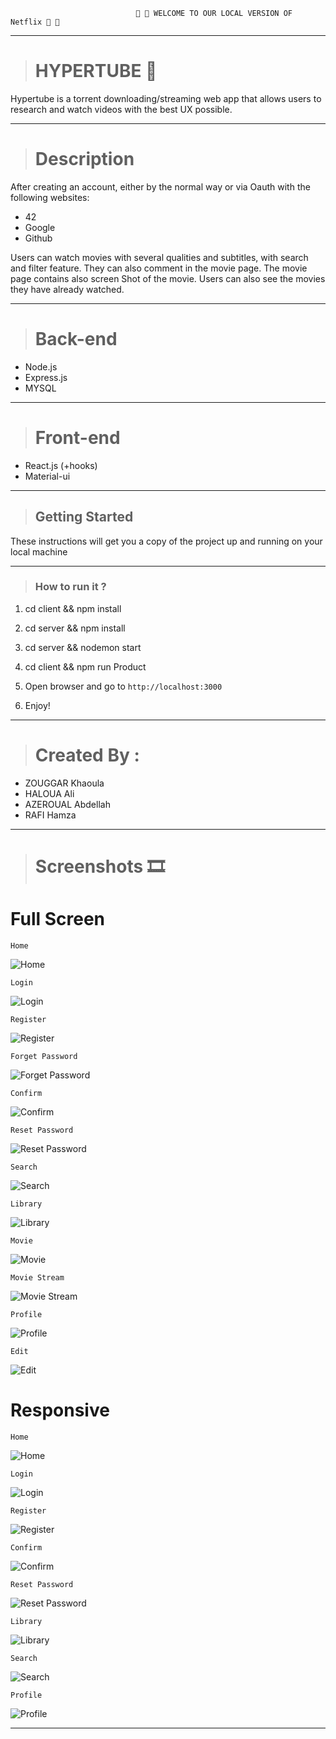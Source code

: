 

                                🍿 🍿 WELCOME TO OUR LOCAL VERSION OF Netflix 🍿 🍿
                         
<hr>

> # HYPERTUBE 🎥
Hypertube is a torrent downloading/streaming web app that allows users to research and watch videos with the best UX possible.

<hr>

> # Description
After creating an account, either by the normal way or via Oauth with the following websites:
- 42
- Google
- Github

Users can watch movies with several qualities and subtitles, with search and filter feature. They can also comment in the movie page. The movie page contains also screen Shot of the movie.
Users can also see the movies they have already watched.

<hr>

> # Back-end
- Node.js
- Express.js
- MYSQL

<hr>

> # Front-end
- React.js (+hooks)
- Material-ui

<hr>

> ## Getting Started

These instructions will get you a copy of the project up and running on your local machine

<hr>

> ### How to run it ?

   1. cd client && npm install

   2. cd server && npm install

   3. cd server && nodemon start

   4. cd client && npm run Product

   5. Open browser and go to `http://localhost:3000`
   
   6. Enjoy!

<hr>


> # Created By : 
-  ZOUGGAR Khaoula
-  HALOUA Ali
-  AZEROUAL Abdellah 
-  RAFI Hamza

<hr>

># Screenshots 🎞

# Full Screen
 ```
 Home
 ```
![Home](./preview/home.png)
 ```
Login
 ```
![Login](./preview/signin.png)
 ```
 Register
  ```
![Register](./preview/signup.png)
  ```
 Forget Password
  ```
![Forget Password](./preview/fgpass.png)
  ```
 Confirm
  ```
![Confirm](./preview/confirm.png)
  ```
 Reset Password
 ```
![Reset Password](./preview/resetpass.png)
 ```
Search
 ```
![Search](./preview/search.png)
 ```
Library
 ```
![Library](./preview/library.png)
 ```
Movie
 ```
![Movie](./preview/movie.png)
  ```
 Movie Stream
 ```
![Movie Stream](./preview/movieplay.png)
  ```
 Profile
 ```
![Profile](./preview/profile.png)
 ```
Edit
 ```
![Edit](./preview/edit.png)

# Responsive
 ```
 Home
 ```
![Home](./preview/homeRES.png)
  ```
 Login
 ```
![Login](./preview/signinRES.png)
  ```
 Register
 ```
![Register](./preview/signupRES.png)
  ```
 Confirm
 ```
![Confirm](./preview/confirmRES.png)
  ```
 Reset Password
 ```
![Reset Password](./preview/resetpassRES.png)
  ```
 Library
 ```
![Library](./preview/libraryRES.png)
  ```
 Search
 ```
![Search](./preview/library2RES.png)
  ```
 Profile
 ```
![Profile](./preview/profileRES.png)

<hr>

